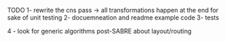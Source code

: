TODO
1- rewrite the cns pass
-> all transformations happen at the end for sake of unit testing
2- docuemneation and readme example code
3- tests

4 - look for generic algorithms post-SABRE about layout/routing
